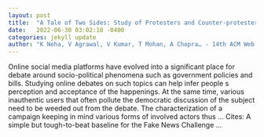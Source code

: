 ```yaml
---
layout: post
title:  "A Tale of Two Sides: Study of Protesters and Counter-protesters on# CitizenshipAmendmentAct Campaign on Twitter"
date:   2022-06-30 03:02:10 -0400
categories: jekyll update
author: "K Neha, V Agrawal, V Kumar, T Mohan, A Chopra… - 14th ACM Web Science …, 2022"
---
```

Online social media platforms have evolved into a significant place for debate around socio-political phenomena such as government policies and bills. Studying online debates on such topics can help infer people s perception and acceptance of the happenings. At the same time, various inauthentic users that often pollute the democratic discussion of the subject need to be weeded out from the debate. The characterization of a campaign keeping in mind various forms of involved actors thus …
Cites: ‪A simple but tough-to-beat baseline for the Fake News Challenge …‬  